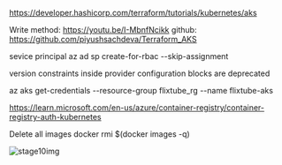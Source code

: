 https://developer.hashicorp.com/terraform/tutorials/kubernetes/aks

Write method: https://youtu.be/I-MbnfNcikk
github: https://github.com/piyushsachdeva/Terraform_AKS

sevice principal
az ad sp create-for-rbac --skip-assignment

version constraints inside provider configuration blocks are deprecated

az aks get-credentials --resource-group flixtube_rg  --name flixtube-aks

https://learn.microsoft.com/en-us/azure/container-registry/container-registry-auth-kubernetes



Delete all images
docker rmi $(docker images -q)

![stage10img](https://user-images.githubusercontent.com/116954249/205444935-5a3042fb-2cec-4c57-a86e-9822726f9c76.jpg)
